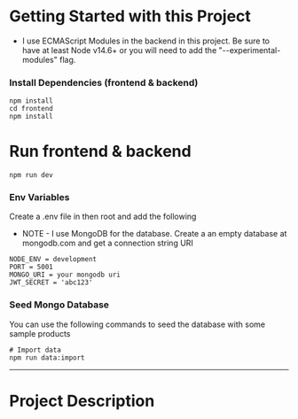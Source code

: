 # Getting Started with this Project

- I use ECMAScript Modules in the backend in this project. Be sure to have at least Node v14.6+ or you will need to add the "--experimental-modules" flag.

### Install Dependencies (frontend & backend)

```
npm install
cd frontend
npm install
```

# Run frontend & backend

```
npm run dev
```

### Env Variables

Create a .env file in then root and add the following

- NOTE - I use MongoDB for the database. Create a an empty database at mongodb.com and get a connection string URI

```
NODE_ENV = development
PORT = 5001
MONGO_URI = your mongodb uri
JWT_SECRET = 'abc123'

```

### Seed Mongo Database

You can use the following commands to seed the database with some sample products

```
# Import data
npm run data:import
```

---

# Project Description

```

```
